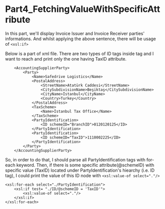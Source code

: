 # Part4_FetchingValueWithSpecificAttribute

In this part, we'll display Invoice Issuer and Invoice Receiver parties' informations.
And whilst applying the above sentence, there will be usage of `<xsl:if>` 

Below is a part of xml file. There are two types of ID tags inside <PartyIdentification> tag and I want to reach and print only the one having TaxID attribute.
```
	<AccountingSupplierParty>
		<Party>
			<Name>Safedrive Logistics</Name>
			<PostalAddress>
				<StreetName>Atatürk Caddesi</StreetName>
				<CitySubdivisionName>Beşiktaş</CitySubdivisionName>
				<CityName>İstanbul</CityName>
				<Country>Turkey</Country>
			</PostalAddress>
			<TaxScheme>
				<Name>İstanbul Tax Office</Name>
			</TaxScheme>
			<PartyIdentification>
				<ID schemeID="BranchID">0120120125</ID>
			</PartyIdentification>
			<PartyIdentification>
				<ID schemeID="TaxID">1110002225</ID>
			</PartyIdentification>
		</Party>
	</AccountingSupplierParty>
```
So, in order to do that, I should parse all PartyIdentification tags with for-each keyword. 
Then, if there is some specific attribute(@schemeID) with specific value (TaxID) located under PartyIdentification's hiearchy (i.e. ID tag), I could print the value of this ID node with `<xsl:value-of select="."/>` 
	
``` 
<xsl:for-each select="./PartyIdentification">
	<xsl:if test= "./ID/@schemeID = 'TaxID'">
		<xsl:value-of select="."/>
	</xsl:if>
</xsl:for-each>	
```

